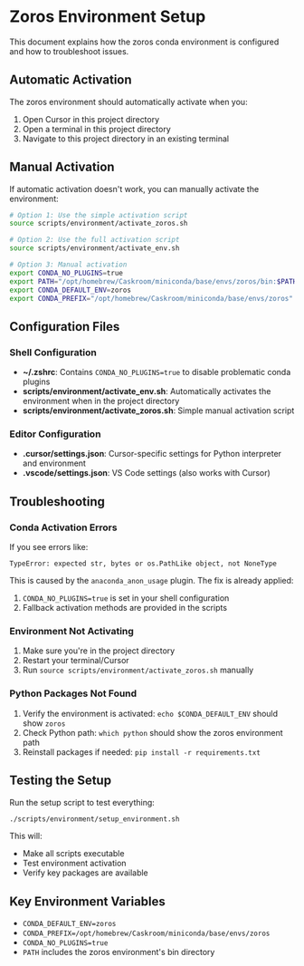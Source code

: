 # Zoros Environment Setup

This document explains how the zoros conda environment is configured and how to troubleshoot issues.

## Automatic Activation

The zoros environment should automatically activate when you:
1. Open Cursor in this project directory
2. Open a terminal in this project directory
3. Navigate to this project directory in an existing terminal

## Manual Activation

If automatic activation doesn't work, you can manually activate the environment:

```bash
# Option 1: Use the simple activation script
source scripts/environment/activate_zoros.sh

# Option 2: Use the full activation script
source scripts/environment/activate_env.sh

# Option 3: Manual activation
export CONDA_NO_PLUGINS=true
export PATH="/opt/homebrew/Caskroom/miniconda/base/envs/zoros/bin:$PATH"
export CONDA_DEFAULT_ENV=zoros
export CONDA_PREFIX="/opt/homebrew/Caskroom/miniconda/base/envs/zoros"
```

## Configuration Files

### Shell Configuration
- **~/.zshrc**: Contains `CONDA_NO_PLUGINS=true` to disable problematic conda plugins
- **scripts/environment/activate_env.sh**: Automatically activates the environment when in the project directory
- **scripts/environment/activate_zoros.sh**: Simple manual activation script

### Editor Configuration
- **.cursor/settings.json**: Cursor-specific settings for Python interpreter and environment
- **.vscode/settings.json**: VS Code settings (also works with Cursor)

## Troubleshooting

### Conda Activation Errors
If you see errors like:
```
TypeError: expected str, bytes or os.PathLike object, not NoneType
```

This is caused by the `anaconda_anon_usage` plugin. The fix is already applied:
1. `CONDA_NO_PLUGINS=true` is set in your shell configuration
2. Fallback activation methods are provided in the scripts

### Environment Not Activating
1. Make sure you're in the project directory
2. Restart your terminal/Cursor
3. Run `source scripts/environment/activate_zoros.sh` manually

### Python Packages Not Found
1. Verify the environment is activated: `echo $CONDA_DEFAULT_ENV` should show `zoros`
2. Check Python path: `which python` should show the zoros environment path
3. Reinstall packages if needed: `pip install -r requirements.txt`

## Testing the Setup

Run the setup script to test everything:

```bash
./scripts/environment/setup_environment.sh
```

This will:
- Make all scripts executable
- Test environment activation
- Verify key packages are available

## Key Environment Variables

- `CONDA_DEFAULT_ENV=zoros`
- `CONDA_PREFIX=/opt/homebrew/Caskroom/miniconda/base/envs/zoros`
- `CONDA_NO_PLUGINS=true`
- `PATH` includes the zoros environment's bin directory 